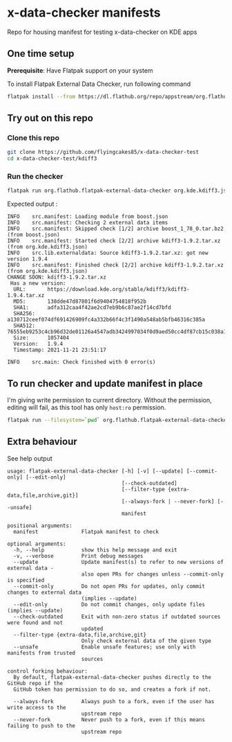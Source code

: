 # x-data-checker manifests
Repo for housing manifest for testing x-data-checker on KDE apps

## One time setup

**Prerequisite**: Have Flatpak support on your system

To install Flatpak External Data Checker, run following command
```sh
flatpak install --from https://dl.flathub.org/repo/appstream/org.flathub.flatpak-external-data-checker.flatpakref
```

## Try out on this repo

### Clone this repo

```sh
git clone https://github.com/flyingcakes85/x-data-checker-test
cd x-data-checker-test/kdiff3
```

### Run the checker

```sh
flatpak run org.flathub.flatpak-external-data-checker org.kde.kdiff3.json
```

Expected output :

```
INFO    src.manifest: Loading module from boost.json
INFO    src.manifest: Checking 2 external data items
INFO    src.manifest: Skipped check [1/2] archive boost_1_78_0.tar.bz2 (from boost.json)
INFO    src.manifest: Started check [2/2] archive kdiff3-1.9.2.tar.xz (from org.kde.kdiff3.json)
INFO    src.lib.externaldata: Source kdiff3-1.9.2.tar.xz: got new version 1.9.4
INFO    src.manifest: Finished check [2/2] archive kdiff3-1.9.2.tar.xz (from org.kde.kdiff3.json)
CHANGE SOON: kdiff3-1.9.2.tar.xz
 Has a new version:
  URL:       https://download.kde.org/stable/kdiff3/kdiff3-1.9.4.tar.xz
  MD5:       138dde47d87801f6d9404754818f952b
  SHA1:      adfa312caa4f42ae2cd7eb9b6c87ae2f14cd7bfd
  SHA256:    a130712ceef074df691426909fc4a332b66f4c3f1490a548ab5bfb46316c385a
  SHA512:    76555eb9253c4cb96d32de01126a4547adb3424997034f0d9aed50cc4df87cb15c038a12f8620a491a968b47a3ea5eafcb0f53978aca4300ca319677bb2b9e63
  Size:      1057404
  Version:   1.9.4
  Timestamp: 2021-11-21 23:51:17

INFO    src.main: Check finished with 0 error(s)
```

## To run checker and update manifest in place

I'm giving write permission to current directory. Without the permission, editing will fail, as this tool has only `host:ro` permission.

```sh
flatpak run --filesystem=`pwd` org.flathub.flatpak-external-data-checker org.kde.kdiff3.json --edit-only
```


## Extra behaviour

See help output

```
usage: flatpak-external-data-checker [-h] [-v] [--update] [--commit-only] [--edit-only]
                                     [--check-outdated]
                                     [--filter-type {extra-data,file,archive,git}]
                                     [--always-fork | --never-fork] [--unsafe]
                                     manifest

positional arguments:
  manifest              Flatpak manifest to check

optional arguments:
  -h, --help            show this help message and exit
  -v, --verbose         Print debug messages
  --update              Update manifest(s) to refer to new versions of external data -
                        also open PRs for changes unless --commit-only is specified
  --commit-only         Do not open PRs for updates, only commit changes to external data
                        (implies --update)
  --edit-only           Do not commit changes, only update files (implies --update)
  --check-outdated      Exit with non-zero status if outdated sources were found and not
                        updated
  --filter-type {extra-data,file,archive,git}
                        Only check external data of the given type
  --unsafe              Enable unsafe features; use only with manifests from trusted
                        sources

control forking behaviour:
  By default, flatpak-external-data-checker pushes directly to the GitHub repo if the
  GitHub token has permission to do so, and creates a fork if not.

  --always-fork         Always push to a fork, even if the user has write access to the
                        upstream repo
  --never-fork          Never push to a fork, even if this means failing to push to the
                        upstream repo
```
